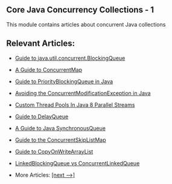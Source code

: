 ## Core Java Concurrency Collections - 1

This module contains articles about concurrent Java collections

## Relevant Articles:

- [Guide to java.util.concurrent.BlockingQueue](docs/Java_BlockingQueue.md)
- [A Guide to ConcurrentMap](docs/Java_ConcurrentMap.md)
- [Guide to PriorityBlockingQueue in Java](docs/Java_PriorityBlockingQueue.md)
- [Avoiding the ConcurrentModificationException in Java](docs/Java_ConcurrentModificationException.md)
- [Custom Thread Pools In Java 8 Parallel Streams](docs/Java_ParallelStream_CustomThreadPool.md)
- [Guide to DelayQueue](docs/Java_DelayQueue.md)
- [A Guide to Java SynchronousQueue](docs/Java_SynchronousQueue.md)
- [Guide to the ConcurrentSkipListMap](docs/Java_ConcurrentSkipListMap.md)
- [Guide to CopyOnWriteArrayList](docs/Java_ConcurrentSkipListMap.md)
- [LinkedBlockingQueue vs ConcurrentLinkedQueue](docs/Java_LinkedBlockingQueue_ConcurrentLinkedQueue.md)

- More Articles: [[next -->]](../java-concurrency-collections-2/README.md)